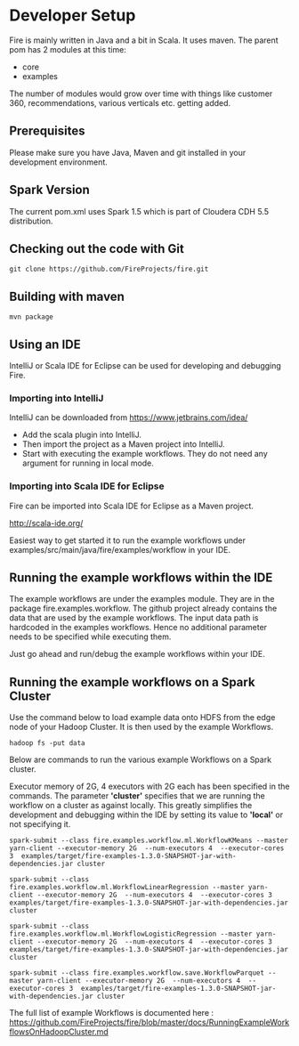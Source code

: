 # Developer Setup

Fire is mainly written in Java and a bit in Scala. It uses maven. The parent pom has 2 modules at this time:

* core
* examples

The number of modules would grow over time with things like customer 360, recommendations, various verticals etc.
getting added.

## Prerequisites

Please make sure you have Java, Maven and git installed in your development environment.

## Spark Version

The current pom.xml uses Spark 1.5 which is part of Cloudera CDH 5.5 distribution.

## Checking out the code with Git

	git clone https://github.com/FireProjects/fire.git


## Building with maven

	mvn package


## Using an IDE

IntelliJ or Scala IDE for Eclipse can be used for developing and debugging Fire.

### Importing into IntelliJ

IntelliJ can be downloaded from https://www.jetbrains.com/idea/

* Add the scala plugin into IntelliJ.
* Then import the project as a Maven project into IntelliJ.
* Start with executing the example workflows. They do not need any argument for running in local mode.


### Importing into Scala IDE for Eclipse

Fire can be imported into Scala IDE for Eclipse as a Maven project.

http://scala-ide.org/

Easiest way to get started it to run the example workflows under examples/src/main/java/fire/examples/workflow in your IDE.

## Running the example workflows within the IDE

The example workflows are under the examples module. They are in the package fire.examples.workflow.
The github project already contains the data that are used by the example workflows. The input data path is
hardcoded in the examples workflows. Hence no additional parameter needs to be specified while executing them.

Just go ahead and run/debug the example workflows within your IDE.


## Running the example workflows on a Spark Cluster

Use the command below to load example data onto HDFS from the edge node of your Hadoop Cluster. It is then used by
the example Workflows.

	hadoop fs -put data

Below are commands to run the various example Workflows on a Spark cluster.

Executor memory of 2G, 4 executors with 2G each has been specified in the commands. The parameter **'cluster'** specifies that we are running the workflow on a cluster as against locally. This greatly simplifies the development and debugging within the IDE by setting its value to **'local'** or not specifying it.

	spark-submit --class fire.examples.workflow.ml.WorkflowKMeans --master yarn-client --executor-memory 2G  --num-executors 4  --executor-cores 3  examples/target/fire-examples-1.3.0-SNAPSHOT-jar-with-dependencies.jar cluster

	spark-submit --class fire.examples.workflow.ml.WorkflowLinearRegression --master yarn-client --executor-memory 2G  --num-executors 4  --executor-cores 3  examples/target/fire-examples-1.3.0-SNAPSHOT-jar-with-dependencies.jar cluster

	spark-submit --class fire.examples.workflow.ml.WorkflowLogisticRegression --master yarn-client --executor-memory 2G  --num-executors 4  --executor-cores 3  examples/target/fire-examples-1.3.0-SNAPSHOT-jar-with-dependencies.jar cluster

	spark-submit --class fire.examples.workflow.save.WorkflowParquet --master yarn-client --executor-memory 2G  --num-executors 4  --executor-cores 3  examples/target/fire-examples-1.3.0-SNAPSHOT-jar-with-dependencies.jar cluster

The full list of example Workflows is documented here : https://github.com/FireProjects/fire/blob/master/docs/RunningExampleWorkflowsOnHadoopCluster.md